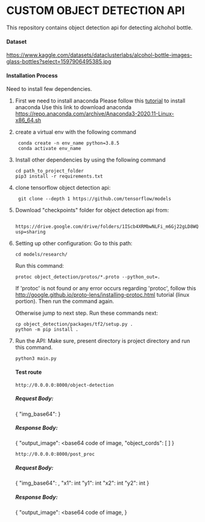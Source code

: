 # CUSTOM OBJECT DETECTION API
This repository contains object detection api for detecting alchohol bottle. 
#### Dataset
https://www.kaggle.com/datasets/dataclusterlabs/alcohol-bottle-images-glass-bottles?select=1597906495385.jpg
#### Installation Process
Need to install few dependencies.

 1. First we need to install anaconda
Please follow this [tutorial](https://www.digitalocean.com/community/tutorials/how-to-install-anaconda-on-ubuntu-18-04-quickstart) to install anaconda
Use this link to download anaconda https://repo.anaconda.com/archive/Anaconda3-2020.11-Linux-x86_64.sh
 2. create a virtual env with the following command
	 ```
	  conda create -n env_name python=3.8.5
	  conda activate env_name
	```
	 
 3. Install other dependencies by using the following command
	 ``` 
	 cd path_to_project_folder
	 pip3 install -r requirements.txt
	 ```
3. clone tensorflow object detection api:
	``` 
	 git clone --depth 1 https://github.com/tensorflow/models
	```
3. Download "checkpoints" folder for object detection api from:
	``` 
	 https://drive.google.com/drive/folders/1IScb4XRMbwNLFi_m6Gj22gLD8WQXgUg6?usp=sharing
	```
 4. Setting up other configuration:
	 Go to this path: 
	 ``` 
	 cd models/research/
	 ``` 
	 Run this command:
	 ``` 
	 protoc object_detection/protos/*.proto --python_out=.
	 ``` 
	 If 'protoc' is not found or any error occurs regarding 'protoc', follow this http://google.github.io/proto-lens/installing-protoc.html tutorial (linux portion). Then run the command again. 

	 Otherwise jump to next step.
	 Run these commands next:
	``` 
	cp object_detection/packages/tf2/setup.py .
    python -m pip install .
	``` 
 6. Run the API:
    Make sure, present directory is project directory and run this command.

    ```
    python3 main.py
	```
    #### Test route 
    ```
    http://0.0.0.0:8000/object-detection
    ```
    ##### Request Body:
    {
        "img_base64": <base64 code of image>
    }
    ##### Response Body:
    {
        "output_image": <base64 code of image,
        "object_cords": [
        ]
    }
    ```
    http://0.0.0.0:8000/post_proc
    ```
    ##### Request Body:
    {
        "img_base64": <base64 code of image>,
        "x1": int 
        "y1": int
        "x2": int
        "y2": int
    }
    ##### Response Body:
    {
        "output_image": <base64 code of image,
    }
